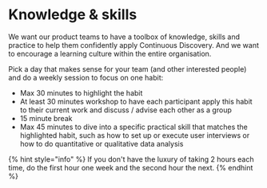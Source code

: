 # Knowledge & skills

We want our product teams to have a toolbox of knowledge, skills and practice to help them confidently apply Continuous Discovery. And we want to encourage a learning culture within the entire organisation.

Pick a day that makes sense for your team (and other interested people) and do a weekly session to focus on one habit:

* &#x20;Max 30 minutes to highlight the habit&#x20;
* At least 30 minutes workshop to have each participant apply this habit to their current work and discuss / advise each other as a group&#x20;
* 15 minute break
* Max 45 minutes to dive into a specific practical skill that matches the highlighted habit, such as how to set up or execute user interviews or how to do quantitative or qualitative data analysis

{% hint style="info" %}
If you don't have the luxury of taking 2 hours each time, do the first hour one week and the second hour the next.
{% endhint %}
